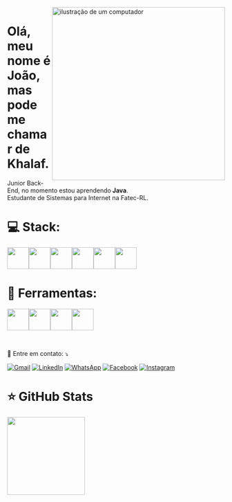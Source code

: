 <img src="https://raw.githubusercontent.com/MicaelliMedeiros/micaellimedeiros/master/image/computer-illustration.png" alt="ilustração de um computador" min-width="400px" max-width="400px" width="400px" align="right">

# Olá, meu nome é João, mas pode me chamar de Khalaf.

<p align="left"> 
  Junior Back-End, no momento estou aprendendo<strong> Java</strong>.<br>
  Estudante de Sistemas para Internet na Fatec-RL.
</p>

# 💻 Stack: 
<img loading="lazy" src="https://cdn.jsdelivr.net/gh/devicons/devicon@latest/icons/java/java-original-wordmark.svg" width="50" height="50" /><img loading="lazy" src="https://cdn.jsdelivr.net/gh/devicons/devicon@latest/icons/javascript/javascript-original.svg" width="50" height="50" /><img loading="lazy" src="https://cdn.jsdelivr.net/gh/devicons/devicon@latest/icons/mysql/mysql-original-wordmark.svg" width="50" height="50" /><img loading="lazy" src="https://cdn.jsdelivr.net/gh/devicons/devicon@latest/icons/postgresql/postgresql-original-wordmark.svg" width="50" height="50"/><img loading="lazy" src="https://cdn.jsdelivr.net/gh/devicons/devicon@latest/icons/html5/html5-original.svg" width="50" height="50" /><img loading="lazy" src="https://cdn.jsdelivr.net/gh/devicons/devicon@latest/icons/css3/css3-original.svg" width="50" height="50" />
</p>

 # 💼 Ferramentas: 
<img src="https://cdn.jsdelivr.net/gh/devicons/devicon@latest/icons/git/git-original.svg" width="50" height="50"  /><img src="https://cdn.jsdelivr.net/gh/devicons/devicon@latest/icons/github/github-original.svg" width="50" height="50" /><img src="https://cdn.jsdelivr.net/gh/devicons/devicon@latest/icons/postman/postman-original.svg" width="50" height="50"  /><img src="https://cdn.jsdelivr.net/gh/devicons/devicon@latest/icons/intellij/intellij-original.svg" width="50" height="50" />

<br>

<p align="left">
  💌 Entre em contato: ⤵️
</p>

<p align="left">
  <a href="#" title="Gmail">
  <img src="https://img.shields.io/badge/-Gmail-FF0000?style=flat-square&labelColor=FF0000&logo=gmail&logoColor=white&link=LINK-DO-SEU-GMAIL" alt="Gmail"/></a>
  <a href="#" title="LinkedIn">
  <img src="https://img.shields.io/badge/-Linkedin-0e76a8?style=flat-square&logo=Linkedin&logoColor=white&link=LINK-DO-SEU-LINKEDIN" alt="LinkedIn"/></a>
  <a href="#" title="WhatsApp">
  <img src="https://img.shields.io/badge/-WhatsApp-25d366?style=flat-square&labelColor=25d366&logo=whatsapp&logoColor=white&link=API-DO-SEU-WHATSAPP" alt="WhatsApp"/></a>
  <a href="#" title="Facebook">
  <img src="https://img.shields.io/badge/-Facebook-3b5998?style=flat-square&labelColor=3b5998&logo=facebook&logoColor=white&link=LINK-DO-SEU-FACEBOOK" alt="Facebook"/></a>
  <a href="#" title="Instagram">
  <img src="https://img.shields.io/badge/-Instagram-DF0174?style=flat-square&labelColor=DF0174&logo=instagram&logoColor=white&link=LINK-DO-SEU-INSTAGRAM" alt="Instagram"/></a>
</p>

<p align="left">
<h1>⭐ GitHub Stats</h1>
<a href="https://github.com/jkhlf">
<img loading="lazy" height="180em" src="https://github-readme-stats.vercel.app/api/top-langs/?username=jkhlf&layout=compact&langs_count=7&theme=dracula"/>
</p>
















